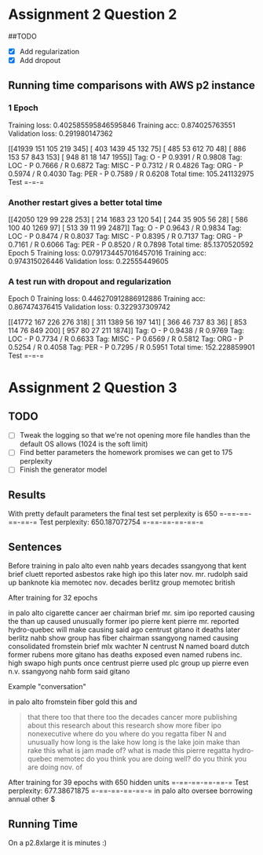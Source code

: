 # Assignment 2 Question 2
##TODO

- [x] Add regularization
- [x] Add dropout

## Running time comparisons with AWS p2 instance
### 1 Epoch
Training loss: 0.402585595846595846
Training acc: 0.874025763551
Validation loss: 0.291980147362

[[41939   151   105   219   345]
 [  403  1439    45   132    75]
 [  485    53   612    70    48]
 [  886   153    57   843   153]
 [  948    81    18   147  1955]]
Tag: O - P 0.9391 / R 0.9808
Tag: LOC - P 0.7666 / R 0.6872
Tag: MISC - P 0.7312 / R 0.4826
Tag: ORG - P 0.5974 / R 0.4030
Tag: PER - P 0.7589 / R 0.6208
Total time: 105.241132975
Test
=-=-=

### Another restart gives a better total time

[[42050   129    99   228   253]
 [  214  1683    23   120    54]
 [  244    35   905    56    28]
 [  586   100    40  1269    97]
 [  513    39    11    99  2487]]
Tag: O - P 0.9643 / R 0.9834
Tag: LOC - P 0.8474 / R 0.8037
Tag: MISC - P 0.8395 / R 0.7137
Tag: ORG - P 0.7161 / R 0.6066
Tag: PER - P 0.8520 / R 0.7898
Total time: 85.1370520592
Epoch 5
Training loss: 0.0791734457016457016
Training acc: 0.974315026446
Validation loss: 0.22555449605

### A test run with dropout and regularization
Epoch 0
Training loss: 0.446270912886912886
Training acc: 0.867474376415
Validation loss: 0.322937309742

[[41772   167   226   276   318]
 [  311  1389    56   197   141]
 [  366    46   737    83    36]
 [  853   114    76   849   200]
 [  957    80    27   211  1874]]
Tag: O - P 0.9438 / R 0.9769
Tag: LOC - P 0.7734 / R 0.6633
Tag: MISC - P 0.6569 / R 0.5812
Tag: ORG - P 0.5254 / R 0.4058
Tag: PER - P 0.7295 / R 0.5951
Total time: 152.228859901
Test
=-=-=

# Assignment 2 Question 3
## TODO
- [ ] Tweak the logging so that we're not opening more file handles than the default OS allows (1024 is the soft limit)
- [ ] Find better parameters the homework promises we can get to 175 perplexity
- [ ] Finish the generator model
## Results
With pretty default parameters the final test set perplexity is 650
=-==-==-==-==-=
Test perplexity: 650.187072754
=-==-==-==-==-=

## Sentences
Before training
<eos>
in palo alto even nahb years decades ssangyong that kent brief cluett reported asbestos rake high ipo this later nov. mr. rudolph said up banknote
 kia memotec nov. decades berlitz group memotec british <eos>

After training for 32 epochs

<eos>
in palo alto cigarette cancer aer chairman brief mr. sim ipo reported causing the than up caused unusually former ipo pierre kent pierre mr. reported hydro-quebec will make causing said ago centrust gitano it deaths later berlitz nahb show group has fiber chairman ssangyong named causing consolidated fromstein brief mlx wachter N centrust N named board dutch former rubens more gitano has deaths exposed even named rubens inc. high swapo high punts once centrust pierre used plc group up pierre even n.v. ssangyong nahb form said gitano <eos>

Example "conversation"

in palo alto fromstein fiber gold this and
> that there too
that there too the decades cancer more publishing
> about this research
about this research show more fiber ipo nonexecutive
> where do you
where do you regatta fiber N and unusually
> how long is the lake
how long is the lake join make than rake this
> what is jam made of?
what is <unk> made <unk> this pierre regatta hydro-quebec memotec
> do you think you are doing well?
do you think you are doing <unk> nov. of <eos>
> 

After training for 39 epochs with 650 hidden units
=-==-==-==-==-=
Test perplexity: 677.38671875
=-==-==-==-==-=
in palo alto oversee borrowing annual other $



## Running Time
On a p2.8xlarge it is minutes :)
